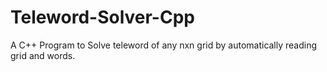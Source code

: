 # Teleword-Solver-Cpp
A C++ Program to Solve teleword of any nxn grid by automatically reading grid and words.
